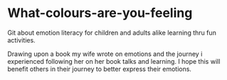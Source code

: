 # What-colours-are-you-feeling
Git about emotion literacy for children and adults alike learning thru fun activities.

Drawing upon a book my wife wrote on emotions and the journey i experienced following her on her book talks and learning.
I hope this will benefit others in their journey to better express their emotions.

